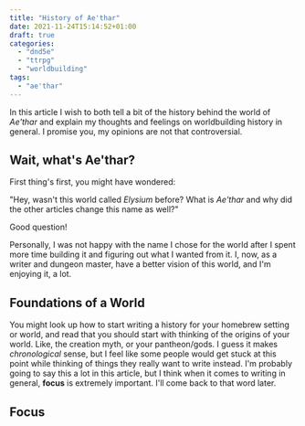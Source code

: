 ```yaml
---
title: "History of Ae'thar"
date: 2021-11-24T15:14:52+01:00
draft: true
categories: 
  - "dnd5e"
  - "ttrpg"
  - "worldbuilding"
tags: 
  - "ae'thar"
---
```


In this article I wish to both tell a bit of the history behind the world of *Ae'thar* and explain my thoughts and feelings on worldbuilding history in general. I promise you, my opinions are not that controversial.

## Wait, what's Ae'thar?

First thing's first, you might have wondered:

"Hey, wasn't this world called *Elysium* before? What is *Ae'thar* and why did the other articles change this name as well?"

Good question!

Personally, I was not happy with the name I chose for the world after I spent more time building it and figuring out what I wanted from it. I, now, as a writer and dungeon master, have a better vision of this world, and I'm enjoying it, a lot.

## Foundations of a World

You might look up how to start writing a history for your homebrew setting or world, and read that you should start with thinking of the origins of your world. Like, the creation myth, or your pantheon/gods. I guess it makes *chronological* sense, but I feel like some people would get stuck at this point while thinking of things they really want to write instead. I'm probably going to say this a lot in this article, but I think when it comes to writing in general, **focus** is extremely important. I'll come back to that word later.

## Focus
